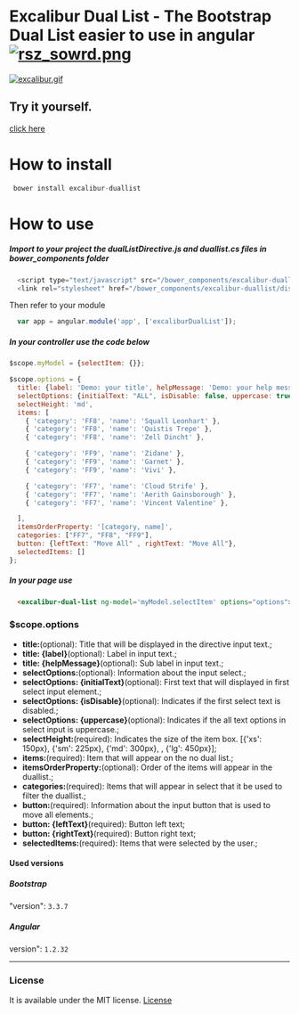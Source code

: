 # Excalibur Dual List - The Bootstrap Dual List easier to use in angular [![rsz_sowrd.png](https://s27.postimg.org/eotggzioj/rsz_sowrd.png)](https://postimg.org/image/om4ha1qa7/)

[![excalibur.gif](https://s28.postimg.org/byvkcvvwd/excalibur.gif)](https://postimg.org/image/l6nstl2yh/)


## Try it yourself.
[click here](https://excalibur-dual-list.herokuapp.com/)

# How to install
```JavaScript
 bower install excalibur-duallist
```

# How to use

##### Import to your project the dualListDirective.js and duallist.cs files in bower_components folder
```JavaScript
  <script type="text/javascript" src="/bower_components/excalibur-duallist/dist/js/excalibur-duallist.min.js"></script>
  <link rel="stylesheet" href="/bower_components/excalibur-duallist/dist/css/excalibur-duallist.min.css">
```
Then refer to your module
```JavaScript
  var app = angular.module('app', ['excaliburDualList']);
```

##### In your controller use the code below

```JavaScript
$scope.myModel = {selectItem: {}};

$scope.options = {
  title: {label: 'Demo: your title', helpMessage: 'Demo: your help message'},
  selectOptions: {initialText: "ALL", isDisable: false, uppercase: true},
  selectHeight: 'md',
  items: [
    { 'category': 'FF8', 'name': 'Squall Leonhart' },
    { 'category': 'FF8', 'name': 'Quistis Trepe' },
    { 'category': 'FF8', 'name': 'Zell Dincht' },

    { 'category': 'FF9', 'name': 'Zidane' },
    { 'category': 'FF9', 'name': 'Garnet' },
    { 'category': 'FF9', 'name': 'Vivi' },

    { 'category': 'FF7', 'name': 'Cloud Strife' },
    { 'category': 'FF7', 'name': 'Aerith Gainsborough' },
    { 'category': 'FF7', 'name': 'Vincent Valentine' },

  ],
  itemsOrderProperty: '[category, name]',
  categories: ["FF7", "FF8", "FF9"],
  button: {leftText: "Move All" , rightText: "Move All"},
  selectedItems: []
};

```

##### In your page use

```Html
  <excalibur-dual-list ng-model='myModel.selectItem' options="options"> </excalibur-dual-list>
```


### $scope.options

* **title:**(optional): Title that will be displayed in the directive input text.;
* **title: {label}**(optional): Label in input text.;
* **title: {helpMessage}**(optional): Sub label in input text.;
* **selectOptions:**(optional): Information about the input select.;
* **selectOptions: {initialText}**(optional): First text that will displayed in first select input element.;
* **selectOptions: {isDisable}**(optional): Indicates if the first select text is disabled.;
* **selectOptions: {uppercase}**(optional): Indicates if the all text options in select input is uppercase.;
* **selectHeight:**(required): Indicates the size of the item box. [{'xs': 150px}, {'sm': 225px}, {'md': 300px}, , {'lg': 450px}];
* **items:**(required): Item that will appear on the no dual list.;
* **itemsOrderProperty:**(optional): Order of the items will appear in the duallist.;
* **categories:**(required): Items that will appear in select that it be used to filter the duallist.;
* **button:**(required): Information about the input button that is used to move all elements.;
* **button: {leftText}**(required): Button left text;
* **button: {rightText}**(required): Button right text;
* **selectedItems:**(required): Items that were selected by the user.;

#### Used versions

##### Bootstrap 
"version": `3.3.7`
##### Angular
version": `1.2.32` 
<hr>

### License

It is available under the MIT license.
[License](https://opensource.org/licenses/mit-license.php)
